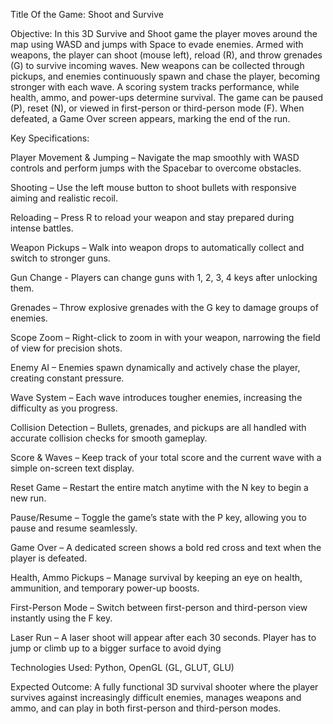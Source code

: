 Title Of the Game: Shoot and Survive

Objective:
In this 3D Survive and Shoot game  the player moves around the map using WASD and jumps with Space to evade enemies. Armed with weapons, the player can shoot (mouse left), reload (R), and throw grenades (G) to survive incoming waves. New weapons can be collected through pickups, and enemies continuously spawn and chase the player, becoming stronger with each wave. A scoring system tracks performance, while health, ammo, and power-ups determine survival. The game can be paused (P), reset (N), or viewed in first-person or third-person mode (F). When defeated, a Game Over screen appears, marking the end of the run.


Key Specifications:

Player Movement & Jumping – Navigate the map smoothly with WASD controls and perform jumps with the Spacebar to overcome obstacles.


Shooting – Use the left mouse button to shoot bullets with responsive aiming and realistic recoil.


Reloading – Press R to reload your weapon and stay prepared during intense battles.


Weapon Pickups – Walk into weapon drops to automatically collect and switch to stronger guns.

Gun Change - Players can change guns with 1, 2, 3, 4 keys after unlocking them.


Grenades – Throw explosive grenades with the G key to damage groups of enemies.


Scope Zoom – Right-click to zoom in with your weapon, narrowing the field of view for precision shots.


Enemy AI – Enemies spawn dynamically and actively chase the player, creating constant pressure.


Wave System – Each wave introduces tougher enemies, increasing the difficulty as you progress.


Collision Detection – Bullets, grenades, and pickups are all handled with accurate collision checks for smooth gameplay.


Score & Waves – Keep track of your total score and the current wave with a simple on-screen text display.


Reset Game – Restart the entire match anytime with the N key to begin a new run.


Pause/Resume – Toggle the game’s state with the P key, allowing you to pause and resume seamlessly.


Game Over – A dedicated screen shows a bold red cross and text when the player is defeated.


Health, Ammo Pickups  – Manage survival by keeping an eye on health, ammunition, and temporary power-up boosts.


First-Person Mode – Switch between first-person and third-person view instantly using the F key.

Laser Run  – A laser shoot will appear after each 30 seconds. Player has to jump or climb up to a bigger surface to avoid dying



Technologies Used: 
Python, OpenGL (GL, GLUT, GLU)


Expected Outcome:
A fully functional 3D survival shooter where the player survives against increasingly difficult enemies, manages weapons and ammo, and can play in both first-person and third-person modes.
